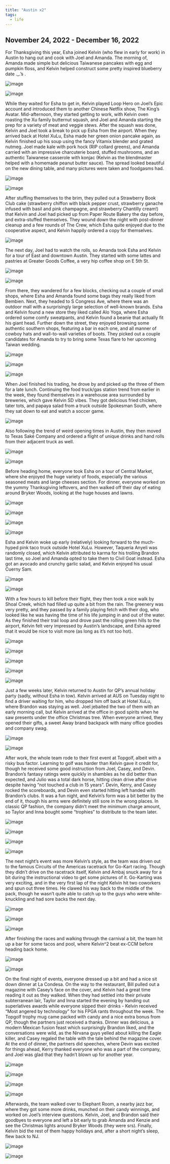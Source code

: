 ```yaml
---
title: "Austin x2"
tags:
  - life
---
```


## November 24, 2022 - December 16, 2022

For Thanksgiving this year, Esha joined Kelvin (who flew in early for work) in Austin to hang out and cook with Joel and Amanda. The morning of, Amanda made simple but delicious Taiwanese pancakes with egg and pumpkin floss, and Kelvin helped construct some pretty inspired blueberry date ._.’s . 

![image](https://thumbnails-photos.amazon.com/v1/thumbnail/RPeMo1mHRK2-hwU4udFzdA?viewBox=703%2C937&ownerId=A162HQHSXNNQIH&groupShareToken=utZYY3mwTpGX7bOjEzZGtw.gC8ZExI67DaZhaH_9bzTAd)

![image](https://thumbnails-photos.amazon.com/v1/thumbnail/UuTOx-1RQFCm6x-uvzM8bw?viewBox=703%2C937&ownerId=A162HQHSXNNQIH&groupShareToken=utZYY3mwTpGX7bOjEzZGtw.gC8ZExI67DaZhaH_9bzTAd)

While they waited for Esha to get in, Kelvin played Loop Hero on Joel’s Epic account and introduced them to another Chinese Netflix show, The King’s Avatar. Mid-afternoon, they started getting to work, with Kelvin oven roasting the Xu family butternut squash, and Joel and Amanda starting the prep for a variety of meat and veggie stews. After the squash was done, Kelvin and Joel took a break to pick up Esha from the airport. When they arrived back at Hotel XuLu, Esha made her green onion pancake again, as Kelvin finished up his soup using the fancy Vitamix blender and grated nutmeg. Joel made kale with pork hock (RIP collard greens), and Amanda carried with an impressive charcuterie board, stuffed mushrooms, and an authentic Taiwanese casserole with konjac (Kelvin as the blendmaster helped with a homemade peanut butter sauce). The spread looked beautiful on the new dining table, and many pictures were taken and foodgasms had. 

![image](https://thumbnails-photos.amazon.com/v1/thumbnail/Fyk9RsLTQDC4HOqNncI0KQ?viewBox=1249%2C937&ownerId=A162HQHSXNNQIH&groupShareToken=utZYY3mwTpGX7bOjEzZGtw.gC8ZExI67DaZhaH_9bzTAd)

![image](https://thumbnails-photos.amazon.com/v1/thumbnail/8tCCGI9OR8aExcZ9qmmAtA?viewBox=703%2C937&ownerId=A162HQHSXNNQIH&groupShareToken=utZYY3mwTpGX7bOjEzZGtw.gC8ZExI67DaZhaH_9bzTAd)

After stuffing themselves to the brim, they pulled out a Strawberry Book Club cake (strawberry chiffon with black pepper crust, strawberry ganache infused with basil and pink champagne, and strawberry Chantilly cream!) that Kelvin and Joel had picked up from Paper Route Bakery the day before, and extra-stuffed themselves. They wound down the night with post-dinner cleanup and a few rounds of The Crew, which Esha quite enjoyed due to the cooperative aspect, and Kelvin happily ordered a copy for themselves. 

![image](https://thumbnails-photos.amazon.com/v1/thumbnail/N4QUaQeoR8q9B7_fmEq2RA?viewBox=1249%2C937&ownerId=A162HQHSXNNQIH&groupShareToken=utZYY3mwTpGX7bOjEzZGtw.gC8ZExI67DaZhaH_9bzTAd)

The next day, Joel had to watch the rolls, so Amanda took Esha and Kelvin for a tour of East and downtown Austin. They started with some lattes and pastries at Greater Goods Coffee, a very hip coffee shop on E 5th St. 

![image](https://thumbnails-photos.amazon.com/v1/thumbnail/oy7cQQl7Ryyp1DHDUUfOkg?viewBox=1249%2C937&ownerId=A162HQHSXNNQIH&groupShareToken=utZYY3mwTpGX7bOjEzZGtw.gC8ZExI67DaZhaH_9bzTAd)

![image](https://thumbnails-photos.amazon.com/v1/thumbnail/dywqEsHpS8utAQUERGZCdA?viewBox=703%2C937&ownerId=A162HQHSXNNQIH&groupShareToken=utZYY3mwTpGX7bOjEzZGtw.gC8ZExI67DaZhaH_9bzTAd)

From there, they wandered for a few blocks, checking out a couple of small shops, where Esha and Amanda found some bags they really liked from Bembien. Next, they headed to S Congress Ave, where there was an outdoor mall with a surprisingly large selection of well-known brands. Esha and Kelvin found a new store they liked called Alo Yoga, where Esha ordered some comfy sweatpants, and Kelvin found a beanie that actually fit his giant head. Further down the street, they enjoyed browsing some authentic southern shops, featuring a bar in each one, and all manner of cowboy hats and wall-to-wall varieties of boots. They picked out a couple candidates for Amanda to try to bring some Texas flare to her upcoming Taiwan wedding. 

![image](https://thumbnails-photos.amazon.com/v1/thumbnail/VNzOHFYaRhWqk7zNYH2W8g?viewBox=703%2C937&ownerId=A162HQHSXNNQIH&groupShareToken=utZYY3mwTpGX7bOjEzZGtw.gC8ZExI67DaZhaH_9bzTAd)

![image](https://thumbnails-photos.amazon.com/v1/thumbnail/D2x3MF-GS9G4GyTvwRaVUg?viewBox=1249%2C937&ownerId=A162HQHSXNNQIH&groupShareToken=utZYY3mwTpGX7bOjEzZGtw.gC8ZExI67DaZhaH_9bzTAd)

![image](https://thumbnails-photos.amazon.com/v1/thumbnail/3odBVu7tQtmqkVZtpyK_MA?viewBox=1249%2C937&ownerId=A162HQHSXNNQIH&groupShareToken=utZYY3mwTpGX7bOjEzZGtw.gC8ZExI67DaZhaH_9bzTAd)

When Joel finished his trading, he drove by and picked up the three of them for a late lunch. Continuing the food truck/gas station trend from earlier in the week, they found themselves in a warehouse area surrounded by breweries, which gave Kelvin SD vibes. They got delicious fried chicken, tater tots, and papaya salad from a truck outside Spokesman South, where they sat down to eat and watch a soccer game. 

![image](https://thumbnails-photos.amazon.com/v1/thumbnail/LxDfqKpLQsyqveqlcsXQeA?viewBox=1249%2C937&ownerId=A162HQHSXNNQIH&groupShareToken=utZYY3mwTpGX7bOjEzZGtw.gC8ZExI67DaZhaH_9bzTAd)

Also following the trend of weird opening times in Austin, they then moved to Texas Saké Company and ordered a flight of unique drinks and hand rolls from their adjacent truck as well. 

![image](https://thumbnails-photos.amazon.com/v1/thumbnail/DZJa4jUNT6K0j_W86-h37g?viewBox=1249%2C937&ownerId=A162HQHSXNNQIH&groupShareToken=utZYY3mwTpGX7bOjEzZGtw.gC8ZExI67DaZhaH_9bzTAd)

![image](https://thumbnails-photos.amazon.com/v1/thumbnail/v2LUMRYaTIWHTXrXbh1iYw?viewBox=703%2C937&ownerId=A162HQHSXNNQIH&groupShareToken=utZYY3mwTpGX7bOjEzZGtw.gC8ZExI67DaZhaH_9bzTAd)

Before heading home, everyone took Esha on a tour of Central Market, where she enjoyed the huge variety of foods, especially the various seasoned meats and large cheeses section. For dinner, everyone worked on the yummy Thanksgiving leftovers, and then walked off their day of eating around Bryker Woods, looking at the huge houses and lawns.

![image](https://thumbnails-photos.amazon.com/v1/thumbnail/cZS2WrCLQQ6dr5M4ATUjog?viewBox=703%2C937&ownerId=A162HQHSXNNQIH&groupShareToken=utZYY3mwTpGX7bOjEzZGtw.gC8ZExI67DaZhaH_9bzTAd)

![image](https://thumbnails-photos.amazon.com/v1/thumbnail/w1W8zieQSHObTeLuXuj6Cg?viewBox=1249%2C937&ownerId=A162HQHSXNNQIH&groupShareToken=utZYY3mwTpGX7bOjEzZGtw.gC8ZExI67DaZhaH_9bzTAd)

![image](https://thumbnails-photos.amazon.com/v1/thumbnail/osO6U8peT1uieyChj2AStw?viewBox=1249%2C937&ownerId=A162HQHSXNNQIH&groupShareToken=utZYY3mwTpGX7bOjEzZGtw.gC8ZExI67DaZhaH_9bzTAd)

![image](https://thumbnails-photos.amazon.com/v1/thumbnail/ae38mifoSnmopZu16cwuAg?viewBox=1249%2C937&ownerId=A162HQHSXNNQIH&groupShareToken=utZYY3mwTpGX7bOjEzZGtw.gC8ZExI67DaZhaH_9bzTAd)

Esha and Kelvin woke up early (relatively) looking forward to the much-hyped pink taco truck outside Hotel XuLu. However, Taqueria Anyeli was randomly closed, which Kelvin attributed to karma for his trolling Brandon last time, so Joel and Amanda opted to take them to Civil Goat instead. Esha got an avocado and crunchy garlic salad, and Kelvin enjoyed his usual Cuerny Sam. 

![image](https://thumbnails-photos.amazon.com/v1/thumbnail/iPfWS3lsRtq_9xxMJjcypQ?viewBox=1249%2C937&ownerId=A162HQHSXNNQIH&groupShareToken=utZYY3mwTpGX7bOjEzZGtw.gC8ZExI67DaZhaH_9bzTAd)

![image](https://thumbnails-photos.amazon.com/v1/thumbnail/NZXWxRn_RfmjSWKTY1NCVA?viewBox=1249%2C937&ownerId=A162HQHSXNNQIH&groupShareToken=utZYY3mwTpGX7bOjEzZGtw.gC8ZExI67DaZhaH_9bzTAd)

With a few hours to kill before their flight, they then took a nice walk by Shoal Creek, which had filled up quite a bit from the rain. The greenery was very pretty, and they passed by a family playing fetch with their dog, who looked like he was having the time of his life jumping in and out of the water. As they finished their trail loop and drove past the rolling green hills to the airport, Kelvin felt very impressed by Austin’s landscape, and Esha agreed that it would be nice to visit more (as long as it’s not too hot).

![image](https://thumbnails-photos.amazon.com/v1/thumbnail/9EEt9OZKTHyK2yMVMoJuYQ?viewBox=703%2C937&ownerId=A162HQHSXNNQIH&groupShareToken=utZYY3mwTpGX7bOjEzZGtw.gC8ZExI67DaZhaH_9bzTAd)

![image](https://thumbnails-photos.amazon.com/v1/thumbnail/Dqrnc0SGSbe84SnmtV8Ujg?viewBox=703%2C937&ownerId=A162HQHSXNNQIH&groupShareToken=utZYY3mwTpGX7bOjEzZGtw.gC8ZExI67DaZhaH_9bzTAd)

![image](https://thumbnails-photos.amazon.com/v1/thumbnail/rgPsVG6GR8yQpKEJ1n6dsQ?viewBox=703%2C937&ownerId=A162HQHSXNNQIH&groupShareToken=utZYY3mwTpGX7bOjEzZGtw.gC8ZExI67DaZhaH_9bzTAd)

![image](https://thumbnails-photos.amazon.com/v1/thumbnail/Ne-qnZE3QhyejwimaS25Xg?viewBox=1249%2C937&ownerId=A162HQHSXNNQIH&groupShareToken=utZYY3mwTpGX7bOjEzZGtw.gC8ZExI67DaZhaH_9bzTAd)

![image](https://thumbnails-photos.amazon.com/v1/thumbnail/O_qzjoszSk-HrDmcI9Zfhw?viewBox=703%2C937&ownerId=A162HQHSXNNQIH&groupShareToken=utZYY3mwTpGX7bOjEzZGtw.gC8ZExI67DaZhaH_9bzTAd)

Just a few weeks later, Kelvin returned to Austin for QP’s annual holiday party (sadly, without Esha in tow). Kelvin arrived at AUS on Tuesday night to find a driver waiting for him, who dropped him off back at Hotel XuLu, where Brandon was staying as well. Joel jebaited the two of them with an early morning call, but Kelvin arrived at the office in good spirits when he saw presents under the office Christmas tree. When everyone arrived, they opened their gifts, a sweet Away brand backpack with many office goodies and company swag. 

![image](https://thumbnails-photos.amazon.com/v1/thumbnail/diym07zcTLGoTn5vWZthUw?viewBox=703%2C937&ownerId=A162HQHSXNNQIH&groupShareToken=utZYY3mwTpGX7bOjEzZGtw.gC8ZExI67DaZhaH_9bzTAd)

![image](https://thumbnails-photos.amazon.com/v1/thumbnail/v2--ayfcTFiADZdkIXDtCg?viewBox=703%2C937&ownerId=A162HQHSXNNQIH&groupShareToken=utZYY3mwTpGX7bOjEzZGtw.gC8ZExI67DaZhaH_9bzTAd)

After work, the whole team rode to their first event at Topgolf, albeit with a risky bus factor. Learning to golf was harder than Kelvin gave it credit for, though he received some good instruction from Joel, Casey, and Devin. Brandon’s fantasy ratings were quickly in shambles as he did better than expected, and Julio was a total dark horse, hitting clean drive after drive despite having “not touched a club in 15 years”. Devin, Kerry, and Casey rocked the scoreboards, and Devin even started hitting left handed with Brandon’s clubs. It was a fun night, and Kelvin’s form was a bit better by the end of it, though his arms were definitely still sore in the wrong places. In classic QP fashion, the company didn’t meet the minimum charge amount, so Taylor and Inna bought some “trophies” to distribute to the team later. 

![image](https://thumbnails-photos.amazon.com/v1/thumbnail/x9n-RhYgTySpSMJNHfRGkA?viewBox=1249%2C937&ownerId=A162HQHSXNNQIH&groupShareToken=utZYY3mwTpGX7bOjEzZGtw.gC8ZExI67DaZhaH_9bzTAd)

![image](https://thumbnails-photos.amazon.com/v1/thumbnail/A8itwBeYQnCYThzE3veKGw?viewBox=703%2C937&ownerId=A162HQHSXNNQIH&groupShareToken=utZYY3mwTpGX7bOjEzZGtw.gC8ZExI67DaZhaH_9bzTAd)

![image](https://thumbnails-photos.amazon.com/v1/thumbnail/S7GzTC-_S0CgJ_ylG5dKow?viewBox=1249%2C937&ownerId=A162HQHSXNNQIH&groupShareToken=utZYY3mwTpGX7bOjEzZGtw.gC8ZExI67DaZhaH_9bzTAd)

![image](https://thumbnails-photos.amazon.com/v1/thumbnail/NSnHoeGmTFac_ZWzxwuojA?viewBox=703%2C937&ownerId=A162HQHSXNNQIH&groupShareToken=utZYY3mwTpGX7bOjEzZGtw.gC8ZExI67DaZhaH_9bzTAd)

The next night’s event was more Kelvin’s style, as the team was driven out to the famous Circuits of the Americas racetrack for Go-Kart racing. Though they didn’t drive on the racetrack itself, Kelvin and Ambaj snuck away for a bit during the instructional video to get some pictures of it. Go-Karting was very exciting, and in the very first lap of the night Kelvin hit two coworkers and spun out three times. He clawed his way back to the middle of the pack, though he wasn’t quite able to catch up to the guys who were white-knuckling and had sore backs the next day. 

![image](https://thumbnails-photos.amazon.com/v1/thumbnail/DWSYDKZQRd-ggL7eSdWMRA?viewBox=1249%2C937&ownerId=A162HQHSXNNQIH&groupShareToken=utZYY3mwTpGX7bOjEzZGtw.gC8ZExI67DaZhaH_9bzTAd)

![image](https://thumbnails-photos.amazon.com/v1/thumbnail/ZmSBy6kIQGCucZ7i1lIOLA?viewBox=703%2C937&ownerId=A162HQHSXNNQIH&groupShareToken=utZYY3mwTpGX7bOjEzZGtw.gC8ZExI67DaZhaH_9bzTAd)

![image](https://thumbnails-photos.amazon.com/v1/thumbnail/muYoW9oWTNS2AqngFHprPw?viewBox=703%2C937&ownerId=A162HQHSXNNQIH&groupShareToken=utZYY3mwTpGX7bOjEzZGtw.gC8ZExI67DaZhaH_9bzTAd)

After finishing the races and walking through the carnival a bit, the team hit up a bar for some tacos and pool, where Kelvin^2 beat ex-CCM before heading back home. 

![image](https://thumbnails-photos.amazon.com/v1/thumbnail/PM8aGYgoQWScYHfwShkVdQ?viewBox=703%2C937&ownerId=A162HQHSXNNQIH&groupShareToken=utZYY3mwTpGX7bOjEzZGtw.gC8ZExI67DaZhaH_9bzTAd)

![image](https://thumbnails-photos.amazon.com/v1/thumbnail/ft039GIrSDK6Y1fVRxcztA?viewBox=703%2C937&ownerId=A162HQHSXNNQIH&groupShareToken=utZYY3mwTpGX7bOjEzZGtw.gC8ZExI67DaZhaH_9bzTAd)

On the final night of events, everyone dressed up a bit and had a nice sit down dinner at La Condesa. On the way to the restaurant, Bill pulled out a magazine with Casey’s face on the cover, and Kelvin had a great time reading it out as they walked. When they had settled into their private subterranean lair, Taylor and Inna started the evening by handing out superlatives awards while everyone sipped their drinks - Kelvin received “Most angered by technology” for his FPGA rants throughout the week. The Topgolf trophy mug came packed with candy and a nice extra bonus from QP, though the partners just received a thanks. Dinner was delicious, a modern Mexican fusion feast which surprisingly Brandon liked, and the conversations were wild, as the Nirvana guys yelled about killing the Eagle killer, and Casey regaled the table with the tale behind the magazine cover. At the end of dinner, the partners did speeches, where Devin was excited for things ahead, Kerry thanked everyone who was a part of the company, and Joel was glad that they hadn’t blown up for another year. 

![image](https://thumbnails-photos.amazon.com/v1/thumbnail/ZwfybOEpSvm5XrJAYSYHag?viewBox=703%2C937&ownerId=A162HQHSXNNQIH&groupShareToken=utZYY3mwTpGX7bOjEzZGtw.gC8ZExI67DaZhaH_9bzTAd)

![image](https://thumbnails-photos.amazon.com/v1/thumbnail/scFSIO40RNOQZ5c7HAEqug?viewBox=703%2C937&ownerId=A162HQHSXNNQIH&groupShareToken=utZYY3mwTpGX7bOjEzZGtw.gC8ZExI67DaZhaH_9bzTAd)

![image](https://thumbnails-photos.amazon.com/v1/thumbnail/ckjnk-s3QEGCXtqbwkuRSQ?viewBox=703%2C937&ownerId=A162HQHSXNNQIH&groupShareToken=utZYY3mwTpGX7bOjEzZGtw.gC8ZExI67DaZhaH_9bzTAd)

![image](https://thumbnails-photos.amazon.com/v1/thumbnail/7JBzdH00TGeHjGfU4oro_A?viewBox=703%2C937&ownerId=A162HQHSXNNQIH&groupShareToken=utZYY3mwTpGX7bOjEzZGtw.gC8ZExI67DaZhaH_9bzTAd)

Afterwards, the team walked over to Elephant Room, a nearby jazz bar, where they got some more drinks, munched on their candy winnings, and worked on Joel’s interview questions. Kelvin, Joel, and Brandon said their goodbyes to everyone and left a bit early to grab Amanda and Kenzie and see the Christmas lights around Bryker Woods (they were srs). Finally, Kelvin bid the rest of them happy holidays and, after a short night’s sleep, flew back to NJ.

![image](https://thumbnails-photos.amazon.com/v1/thumbnail/4Sg9meROT2C8oqd2P0WULQ?viewBox=703%2C937&ownerId=A162HQHSXNNQIH&groupShareToken=utZYY3mwTpGX7bOjEzZGtw.gC8ZExI67DaZhaH_9bzTAd)

![image](https://thumbnails-photos.amazon.com/v1/thumbnail/RY3lSBs7QnK7NVyFgrcQig?viewBox=1249%2C937&ownerId=A162HQHSXNNQIH&groupShareToken=utZYY3mwTpGX7bOjEzZGtw.gC8ZExI67DaZhaH_9bzTAd)
